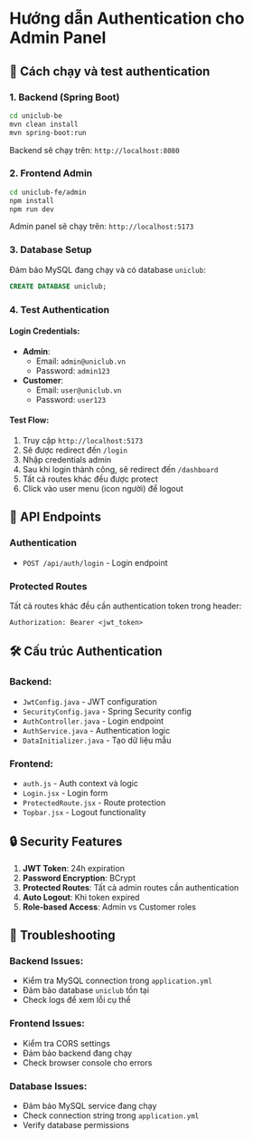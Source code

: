 # Hướng dẫn Authentication cho Admin Panel

## 🚀 Cách chạy và test authentication

### 1. Backend (Spring Boot)

```bash
cd uniclub-be
mvn clean install
mvn spring-boot:run
```

Backend sẽ chạy trên: `http://localhost:8080`

### 2. Frontend Admin

```bash
cd uniclub-fe/admin
npm install
npm run dev
```

Admin panel sẽ chạy trên: `http://localhost:5173`

### 3. Database Setup

Đảm bảo MySQL đang chạy và có database `uniclub`:

```sql
CREATE DATABASE uniclub;
```

### 4. Test Authentication

#### Login Credentials:
- **Admin**: 
  - Email: `admin@uniclub.vn`
  - Password: `admin123`
- **Customer**: 
  - Email: `user@uniclub.vn`
  - Password: `user123`

#### Test Flow:
1. Truy cập `http://localhost:5173`
2. Sẽ được redirect đến `/login`
3. Nhập credentials admin
4. Sau khi login thành công, sẽ redirect đến `/dashboard`
5. Tất cả routes khác đều được protect
6. Click vào user menu (icon người) để logout

## 🔧 API Endpoints

### Authentication
- `POST /api/auth/login` - Login endpoint

### Protected Routes
Tất cả routes khác đều cần authentication token trong header:
```
Authorization: Bearer <jwt_token>
```

## 🛠️ Cấu trúc Authentication

### Backend:
- `JwtConfig.java` - JWT configuration
- `SecurityConfig.java` - Spring Security config
- `AuthController.java` - Login endpoint
- `AuthService.java` - Authentication logic
- `DataInitializer.java` - Tạo dữ liệu mẫu

### Frontend:
- `auth.js` - Auth context và logic
- `Login.jsx` - Login form
- `ProtectedRoute.jsx` - Route protection
- `Topbar.jsx` - Logout functionality

## 🔒 Security Features

1. **JWT Token**: 24h expiration
2. **Password Encryption**: BCrypt
3. **Protected Routes**: Tất cả admin routes cần authentication
4. **Auto Logout**: Khi token expired
5. **Role-based Access**: Admin vs Customer roles

## 🐛 Troubleshooting

### Backend Issues:
- Kiểm tra MySQL connection trong `application.yml`
- Đảm bảo database `uniclub` tồn tại
- Check logs để xem lỗi cụ thể

### Frontend Issues:
- Kiểm tra CORS settings
- Đảm bảo backend đang chạy
- Check browser console cho errors

### Database Issues:
- Đảm bảo MySQL service đang chạy
- Check connection string trong `application.yml`
- Verify database permissions
